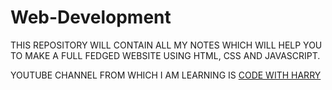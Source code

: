 # Web-Development

THIS REPOSITORY WILL CONTAIN ALL MY NOTES WHICH WILL HELP YOU TO MAKE A FULL FEDGED WEBSITE USING HTML, CSS AND JAVASCRIPT. 

YOUTUBE CHANNEL FROM WHICH I AM LEARNING IS 
<a href="https://www.youtube.com/playlist?list=PLu0W_9lII9agiCUZYRsvtGTXdxkzPyItg"> CODE WITH HARRY </a>
